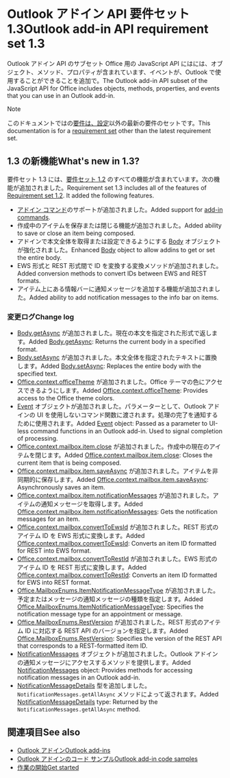 # <a name="outlook-add-in-api-requirement-set-13"></a><span data-ttu-id="05de6-101">Outlook アドイン API 要件セット 1.3</span><span class="sxs-lookup"><span data-stu-id="05de6-101">Outlook add-in API requirement set 1.3</span></span>

<span data-ttu-id="05de6-102">Outlook アドイン API のサブセット Office 用の JavaScript API にはには、オブジェクト、メソッド、プロパティが含まれています、イベントが、Outlook で使用することができることを追加で。</span><span class="sxs-lookup"><span data-stu-id="05de6-102">The Outlook add-in API subset of the JavaScript API for Office includes objects, methods, properties, and events that you can use in an Outlook add-in.</span></span>

> [!NOTE]
> <span data-ttu-id="05de6-103">このドキュメントではの[要件は、設定](/javascript/office/requirement-sets/outlook-api-requirement-sets)以外の最新の要件のセットです。</span><span class="sxs-lookup"><span data-stu-id="05de6-103">This documentation is for a [requirement set](/javascript/office/requirement-sets/outlook-api-requirement-sets) other than the latest requirement set.</span></span> 

## <a name="whats-new-in-13"></a><span data-ttu-id="05de6-104">1.3 の新機能</span><span class="sxs-lookup"><span data-stu-id="05de6-104">What's new in 1.3?</span></span>

<span data-ttu-id="05de6-p101">要件セット 1.3 には、[要件セット 1.2](../requirement-set-1.2/outlook-requirement-set-1.2.md) のすべての機能が含まれています。次の機能が追加されました。</span><span class="sxs-lookup"><span data-stu-id="05de6-p101">Requirement set 1.3 includes all of the features of [Requirement set 1.2](../requirement-set-1.2/outlook-requirement-set-1.2.md). It added the following features.</span></span>

- <span data-ttu-id="05de6-107">[アドイン コマンド](https://docs.microsoft.com/outlook/add-ins/add-in-commands-for-outlook)のサポートが追加されました。</span><span class="sxs-lookup"><span data-stu-id="05de6-107">Added support for [add-in commands](https://docs.microsoft.com/outlook/add-ins/add-in-commands-for-outlook).</span></span>
- <span data-ttu-id="05de6-108">作成中のアイテムを保存または閉じる機能が追加されました。</span><span class="sxs-lookup"><span data-stu-id="05de6-108">Added ability to save or close an item being composed.</span></span>
- <span data-ttu-id="05de6-109">アドインで本文全体を取得または設定できるようにする [Body](/javascript/api/outlook_1_3/office.body) オブジェクトが強化されました。</span><span class="sxs-lookup"><span data-stu-id="05de6-109">Enhanced [Body](/javascript/api/outlook_1_3/office.body) object to allow addins to get or set the entire body.</span></span>
- <span data-ttu-id="05de6-110">EWS 形式と REST 形式間で ID を変換する変換メソッドが追加されました。</span><span class="sxs-lookup"><span data-stu-id="05de6-110">Added conversion methods to convert IDs between EWS and REST formats.</span></span>
- <span data-ttu-id="05de6-111">アイテム上にある情報バーに通知メッセージを追加する機能が追加されました。</span><span class="sxs-lookup"><span data-stu-id="05de6-111">Added ability to add notification messages to the info bar on items.</span></span>

### <a name="change-log"></a><span data-ttu-id="05de6-112">変更ログ</span><span class="sxs-lookup"><span data-stu-id="05de6-112">Change log</span></span>

- <span data-ttu-id="05de6-113">[Body.getAsync](/javascript/api/outlook_1_3/office.body#getasync-coerciontype--options--callback-) が追加されました。現在の本文を指定された形式で返します。</span><span class="sxs-lookup"><span data-stu-id="05de6-113">Added [Body.getAsync](/javascript/api/outlook_1_3/office.body#getasync-coerciontype--options--callback-): Returns the current body in a specified format.</span></span>
- <span data-ttu-id="05de6-114">[Body.setAsync](/javascript/api/outlook_1_3/office.body#setasync-data--options--callback-) が追加されました。本文全体を指定されたテキストに置換します。</span><span class="sxs-lookup"><span data-stu-id="05de6-114">Added [Body.setAsync](/javascript/api/outlook_1_3/office.body#setasync-data--options--callback-): Replaces the entire body with the specified text.</span></span>
- <span data-ttu-id="05de6-115">[Office.context.officeTheme](office.context.md#officetheme-object) が追加されました。Office テーマの色にアクセスできるようにします。</span><span class="sxs-lookup"><span data-stu-id="05de6-115">Added [Office.context.officeTheme](office.context.md#officetheme-object): Provides access to the Office theme colors.</span></span>
- <span data-ttu-id="05de6-p102">[Event](/javascript/api/office/office.addincommands.event) オブジェクトが追加されました。パラメーターとして、Outlook アドインの UI を使用しないコマンド関数に渡されます。処理の完了を通知するために使用されます。</span><span class="sxs-lookup"><span data-stu-id="05de6-p102">Added [Event](/javascript/api/office/office.addincommands.event) object: Passed as a parameter to UI-less command functions in an Outlook add-in. Used to signal completion of processing.</span></span>
- <span data-ttu-id="05de6-118">[Office.context.mailbox.item.close](office.context.mailbox.item.md#close) が追加されました。作成中の現在のアイテムを閉じます。</span><span class="sxs-lookup"><span data-stu-id="05de6-118">Added [Office.context.mailbox.item.close](office.context.mailbox.item.md#close): Closes the current item that is being composed.</span></span>
- <span data-ttu-id="05de6-119">[Office.context.mailbox.item.saveAsync](office.context.mailbox.item.md#saveasyncoptions-callback) が追加されました。アイテムを非同期的に保存します。</span><span class="sxs-lookup"><span data-stu-id="05de6-119">Added [Office.context.mailbox.item.saveAsync](office.context.mailbox.item.md#saveasyncoptions-callback): Asynchronously saves an item.</span></span>
- <span data-ttu-id="05de6-120">[Office.context.mailbox.item.notificationMessages](office.context.mailbox.item.md#notificationmessages-notificationmessagesjavascriptapioutlook13officenotificationmessages) が追加されました。アイテムの通知メッセージを取得します。</span><span class="sxs-lookup"><span data-stu-id="05de6-120">Added [Office.context.mailbox.item.notificationMessages](office.context.mailbox.item.md#notificationmessages-notificationmessagesjavascriptapioutlook13officenotificationmessages): Gets the notification messages for an item.</span></span>
- <span data-ttu-id="05de6-121">[Office.context.mailbox.convertToEwsId](office.context.mailbox.md#converttoewsiditemid-restversion--string) が追加されました。REST 形式のアイテム ID を EWS 形式に変換します。</span><span class="sxs-lookup"><span data-stu-id="05de6-121">Added [Office.context.mailbox.convertToEwsId](office.context.mailbox.md#converttoewsiditemid-restversion--string): Converts an item ID formatted for REST into EWS format.</span></span>
- <span data-ttu-id="05de6-122">[Office.context.mailbox.convertToRestId](office.context.mailbox.md#converttorestiditemid-restversion--string) が追加されました。EWS 形式のアイテム ID を REST 形式に変換します。</span><span class="sxs-lookup"><span data-stu-id="05de6-122">Added [Office.context.mailbox.convertToRestId](office.context.mailbox.md#converttorestiditemid-restversion--string): Converts an item ID formatted for EWS into REST format.</span></span>
- <span data-ttu-id="05de6-123">[Office.MailboxEnums.ItemNotificationMessageType](/javascript/api/outlook_1_3/office.mailboxenums.itemnotificationmessagetype) が追加されました。予定またはメッセージの通知メッセージの種類を指定します。</span><span class="sxs-lookup"><span data-stu-id="05de6-123">Added [Office.MailboxEnums.ItemNotificationMessageType](/javascript/api/outlook_1_3/office.mailboxenums.itemnotificationmessagetype): Specifies the notification message type for an appointment or message.</span></span>
- <span data-ttu-id="05de6-124">[Office.MailboxEnums.RestVersion](/javascript/api/outlook_1_3/office.mailboxenums.restversion) が追加されました。REST 形式のアイテム ID に対応する REST API のバージョンを指定します。</span><span class="sxs-lookup"><span data-stu-id="05de6-124">Added [Office.MailboxEnums.RestVersion](/javascript/api/outlook_1_3/office.mailboxenums.restversion): Specifies the version of the REST API that corresponds to a REST-formatted item ID.</span></span>
- <span data-ttu-id="05de6-125">[NotificationMessages](/javascript/api/outlook_1_3/office.notificationmessages) オブジェクトが追加されました。Outlook アドインの通知メッセージにアクセスするメソッドを提供します。</span><span class="sxs-lookup"><span data-stu-id="05de6-125">Added [NotificationMessages](/javascript/api/outlook_1_3/office.notificationmessages) object: Provides methods for accessing notification messages in an Outlook add-in.</span></span>
- <span data-ttu-id="05de6-126">[NotificationMessageDetails](/javascript/api/outlook_1_3/office.notificationmessagedetails) 型を追加しました。`NotificationMessages.getAllAsync` メソッドによって返されます。</span><span class="sxs-lookup"><span data-stu-id="05de6-126">Added [NotificationMessageDetails](/javascript/api/outlook_1_3/office.notificationmessagedetails) type: Returned by the `NotificationMessages.getAllAsync` method.</span></span>

## <a name="see-also"></a><span data-ttu-id="05de6-127">関連項目</span><span class="sxs-lookup"><span data-stu-id="05de6-127">See also</span></span>

- [<span data-ttu-id="05de6-128">Outlook アドイン</span><span class="sxs-lookup"><span data-stu-id="05de6-128">Outlook add-ins</span></span>](https://docs.microsoft.com/outlook/add-ins/)
- [<span data-ttu-id="05de6-129">Outlook アドインのコード サンプル</span><span class="sxs-lookup"><span data-stu-id="05de6-129">Outlook add-in code samples</span></span>](https://developer.microsoft.com/outlook/gallery/?filterBy=Outlook,Samples,Add-ins)
- [<span data-ttu-id="05de6-130">作業の開始</span><span class="sxs-lookup"><span data-stu-id="05de6-130">Get started</span></span>](https://docs.microsoft.com/outlook/add-ins/quick-start)